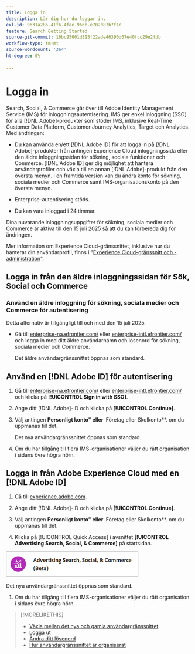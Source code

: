 ```yaml
---
title: Logga in
description: Lär dig hur du loggar in.
exl-id: 9631a285-41f6-4fae-966b-e702d87b7f1c
feature: Search Getting Started
source-git-commit: 16bc95001d815f22ade46390d07e40fcc29e2fdb
workflow-type: tm+mt
source-wordcount: '364'
ht-degree: 0%

---
```


# Logga in

Search, Social, &amp; Commerce går över till Adobe Identity Management Service (IMS) för inloggningsautentisering. IMS ger enkel inloggning (SSO) för alla [!DNL Adobe]-produkter som stöder IMS, inklusive Real-Time Customer Data Platform, Customer Journey Analytics, Target och Analytics. Med ändringen:

* Du kan använda en/ett [!DNL Adobe ID] för att logga in på [!DNL Adobe]-produkter från antingen Experience Cloud inloggningssida eller den äldre inloggningssidan för sökning, sociala funktioner och Commerce. [!DNL Adobe ID] ger dig möjlighet att hantera användarprofiler och växla till en annan [!DNL Adobe]-produkt från den översta menyn. I en framtida version kan du ändra konto för sökning, sociala medier och Commerce samt IMS-organisationskonto på den översta menyn.

* Enterprise-autentisering stöds.

* Du kan vara inloggad i 24 timmar.

Dina nuvarande inloggningsuppgifter för sökning, sociala medier och Commerce är aktiva till den 15 juli 2025 så att du kan förbereda dig för ändringen.

Mer information om Experience Cloud-gränssnittet, inklusive hur du hanterar din användarprofil, finns i &quot;[Experience Cloud-gränssnitt och -administration](https://experienceleague.adobe.com/en/docs/core-services/interface/experience-cloud)&quot;.

## Logga in från den äldre inloggningssidan för Sök, Social och Commerce

### Använd en äldre inloggning för sökning, sociala medier och Commerce för autentisering

Detta alternativ är tillgängligt till och med den 15 juli 2025.

* Gå till [enterprise-na.efrontier.com/](https://enterprise-na.efrontier.com/) eller [enterprise-intl.efrontier.com/](https://enterprise-intl.efrontier.com/) och logga in med ditt äldre användarnamn och lösenord för sökning, sociala medier och Commerce.

  Det äldre användargränssnittet öppnas som standard.

## Använd en [!DNL Adobe ID] för autentisering

1. Gå till [enterprise-na.efrontier.com/](https://enterprise-na.efrontier.com/) eller [enterprise-intl.efrontier.com/](https://enterprise-intl.efrontier.com/) och klicka på **[!UICONTROL Sign in with SSO]**.

1. Ange ditt [!DNL Adobe]-ID och klicka på **[!UICONTROL Continue]**.

1. Välj antingen **Personligt konto&quot; eller &#x200B;** Företag eller Skolkonto**.<!-- Will it necessarily be "Company or School Account?" --> om du uppmanas till det.

   Det nya användargränssnittet öppnas som standard.

1. Om du har tillgång till flera IMS-organisationer väljer du rätt organisation i sidans övre högra hörn.

## Logga in från Adobe Experience Cloud med en [!DNL Adobe ID]

<!-- Later, give them the new direct URL(s) to our UI so they don't have to select the product. -->

1. Gå till [experience.adobe.com](https://experience.adobe.com).

1. Ange ditt [!DNL Adobe]-ID och klicka på **[!UICONTROL Continue]**.

1. Välj antingen **Personligt konto&quot; eller &#x200B;** Företag eller Skolkonto**.<!-- Will it necessarily be "Company or School Account?" --> om du uppmanas till det.

1. Klicka på [!UICONTROL Quick Access] i avsnittet **[!UICONTROL Advertising Search, Social, & Commerce]** på startsidan.

![Advertising Search, Social, &amp; Commerce)](/help/search-social-commerce/assets/search-social-commerce-logo.png "Advertising Search, Social, &amp; Commerce)")

Det nya användargränssnittet öppnas som standard.

1. Om du har tillgång till flera IMS-organisationer väljer du rätt organisation i sidans övre högra hörn.

>[!MORELIKETHIS]
>
>* [Växla mellan det nya och gamla användargränssnittet](ui-switch.md)
>* [Logga ut](sign-out.md)
>* [Ändra ditt lösenord](/help/search-social-commerce/tools/password-change.md)
>* [Hur användargränssnittet är organiserat](user-interface.md)
